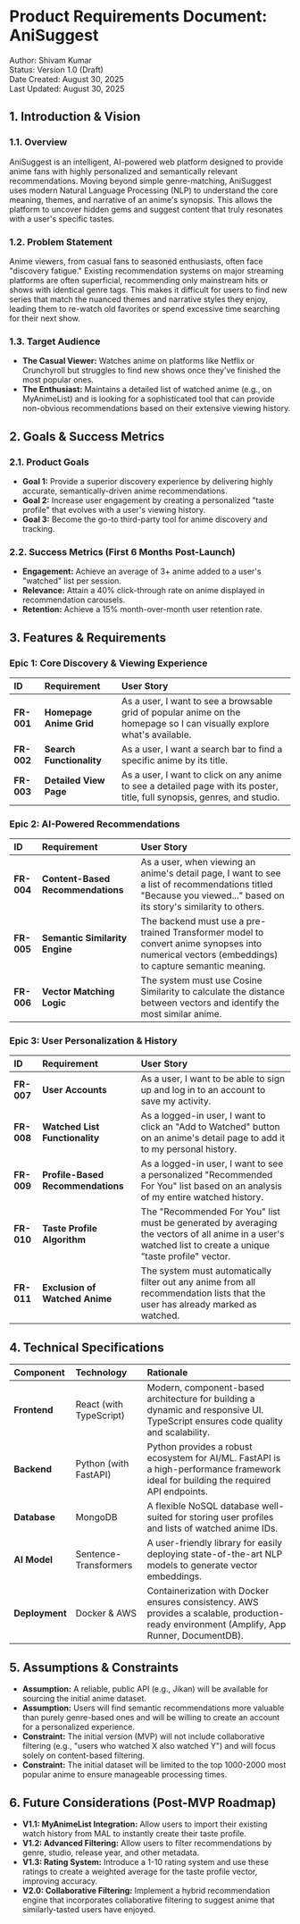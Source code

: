 # **Product Requirements Document: AniSuggest**

Author: Shivam Kumar  
Status: Version 1.0 (Draft)  
Date Created: August 30, 2025  
Last Updated: August 30, 2025

## **1\. Introduction & Vision**

### **1.1. Overview**

AniSuggest is an intelligent, AI-powered web platform designed to provide anime fans with highly personalized and semantically relevant recommendations. Moving beyond simple genre-matching, AniSuggest uses modern Natural Language Processing (NLP) to understand the core meaning, themes, and narrative of an anime's synopsis. This allows the platform to uncover hidden gems and suggest content that truly resonates with a user's specific tastes.

### **1.2. Problem Statement**

Anime viewers, from casual fans to seasoned enthusiasts, often face "discovery fatigue." Existing recommendation systems on major streaming platforms are often superficial, recommending only mainstream hits or shows with identical genre tags. This makes it difficult for users to find new series that match the nuanced themes and narrative styles they enjoy, leading them to re-watch old favorites or spend excessive time searching for their next show.

### **1.3. Target Audience**

* **The Casual Viewer:** Watches anime on platforms like Netflix or Crunchyroll but struggles to find new shows once they've finished the most popular ones.  
* **The Enthusiast:** Maintains a detailed list of watched anime (e.g., on MyAnimeList) and is looking for a sophisticated tool that can provide non-obvious recommendations based on their extensive viewing history.

## **2\. Goals & Success Metrics**

### **2.1. Product Goals**

* **Goal 1:** Provide a superior discovery experience by delivering highly accurate, semantically-driven anime recommendations.  
* **Goal 2:** Increase user engagement by creating a personalized "taste profile" that evolves with a user's viewing history.  
* **Goal 3:** Become the go-to third-party tool for anime discovery and tracking.

### **2.2. Success Metrics (First 6 Months Post-Launch)**

* **Engagement:** Achieve an average of 3+ anime added to a user's "watched" list per session.  
* **Relevance:** Attain a 40% click-through rate on anime displayed in recommendation carousels.  
* **Retention:** Achieve a 15% month-over-month user retention rate.

## **3\. Features & Requirements**

### **Epic 1: Core Discovery & Viewing Experience**

| ID | Requirement | User Story |
| :---- | :---- | :---- |
| **FR-001** | **Homepage Anime Grid** | As a user, I want to see a browsable grid of popular anime on the homepage so I can visually explore what's available. |
| **FR-002** | **Search Functionality** | As a user, I want a search bar to find a specific anime by its title. |
| **FR-003** | **Detailed View Page** | As a user, I want to click on any anime to see a detailed page with its poster, title, full synopsis, genres, and studio. |

### **Epic 2: AI-Powered Recommendations**

| ID | Requirement | User Story |
| :---- | :---- | :---- |
| **FR-004** | **Content-Based Recommendations** | As a user, when viewing an anime's detail page, I want to see a list of recommendations titled "Because you viewed..." based on its story's similarity to others. |
| **FR-005** | **Semantic Similarity Engine** | The backend must use a pre-trained Transformer model to convert anime synopses into numerical vectors (embeddings) to capture semantic meaning. |
| **FR-006** | **Vector Matching Logic** | The system must use Cosine Similarity to calculate the distance between vectors and identify the most similar anime. |

### **Epic 3: User Personalization & History**

| ID | Requirement | User Story |
| :---- | :---- | :---- |
| **FR-007** | **User Accounts** | As a user, I want to be able to sign up and log in to an account to save my activity. |
| **FR-008** | **Watched List Functionality** | As a logged-in user, I want to click an "Add to Watched" button on an anime's detail page to add it to my personal history. |
| **FR-009** | **Profile-Based Recommendations** | As a logged-in user, I want to see a personalized "Recommended For You" list based on an analysis of my entire watched history. |
| **FR-010** | **Taste Profile Algorithm** | The "Recommended For You" list must be generated by averaging the vectors of all anime in a user's watched list to create a unique "taste profile" vector. |
| **FR-011** | **Exclusion of Watched Anime** | The system must automatically filter out any anime from all recommendation lists that the user has already marked as watched. |

## **4\. Technical Specifications**

| Component | Technology | Rationale |
| :---- | :---- | :---- |
| **Frontend** | React (with TypeScript) | Modern, component-based architecture for building a dynamic and responsive UI. TypeScript ensures code quality and scalability. |
| **Backend** | Python (with FastAPI) | Python provides a robust ecosystem for AI/ML. FastAPI is a high-performance framework ideal for building the required API endpoints. |
| **Database** | MongoDB | A flexible NoSQL database well-suited for storing user profiles and lists of watched anime IDs. |
| **AI Model** | Sentence-Transformers | A user-friendly library for easily deploying state-of-the-art NLP models to generate vector embeddings. |
| **Deployment** | Docker & AWS | Containerization with Docker ensures consistency. AWS provides a scalable, production-ready environment (Amplify, App Runner, DocumentDB). |

## **5\. Assumptions & Constraints**

* **Assumption:** A reliable, public API (e.g., Jikan) will be available for sourcing the initial anime dataset.  
* **Assumption:** Users will find semantic recommendations more valuable than purely genre-based ones and will be willing to create an account for a personalized experience.  
* **Constraint:** The initial version (MVP) will not include collaborative filtering (e.g., "users who watched X also watched Y") and will focus solely on content-based filtering.  
* **Constraint:** The initial dataset will be limited to the top 1000-2000 most popular anime to ensure manageable processing times.

## **6\. Future Considerations (Post-MVP Roadmap)**

* **V1.1: MyAnimeList Integration:** Allow users to import their existing watch history from MAL to instantly create their taste profile.  
* **V1.2: Advanced Filtering:** Allow users to filter recommendations by genre, studio, release year, and other metadata.  
* **V1.3: Rating System:** Introduce a 1-10 rating system and use these ratings to create a weighted average for the taste profile vector, improving accuracy.  
* **V2.0: Collaborative Filtering:** Implement a hybrid recommendation engine that incorporates collaborative filtering to suggest anime that similarly-tasted users have enjoyed.